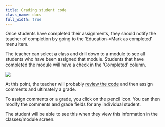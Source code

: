 ```yaml
---
title: Grading student code
class_name: docs
full_width: true
---
```


Once students have completed their assignments, they should notify the teacher of completion by going to the 'Education->Mark as completed' menu item. 

The teacher can select a class and drill down to a module to see all students who have been assigned that module. Students that have completed the module will have a check in the 'Completed' column. 

![](docs/education/class-grade.png)

At this point, the teacher will probably [review the code](/docs/dashboard/classroom/view-student-code) and then assign comments and ultimately a grade.

To assign comments or a grade, you click on the pencil icon. You can then modify the comments and grade fields for any individual student.

The student will be able to see this when they view this information in the classes/module screen.
